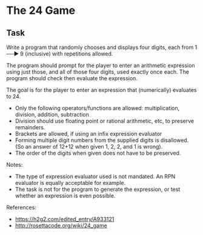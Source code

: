 # The 24 Game

## Task
Write a program that randomly chooses and displays four digits, each from 1 ──► 9 (inclusive) with repetitions allowed.

The program should prompt for the player to enter an arithmetic expression using just those, and all of those four digits, used exactly once each. The program should check then evaluate the expression. 

The goal is for the player to enter an expression that (numerically) evaluates to 24. 

*  Only the following operators/functions are allowed: multiplication, division, addition, subtraction
*  Division should use floating point or rational arithmetic, etc, to preserve remainders.
*  Brackets are allowed, if using an infix expression evaluator
*  Forming multiple digit numbers from the supplied digits is disallowed. (So an answer of 12+12 when given 1, 2, 2, and 1 is wrong). 
*  The order of the digits when given does not have to be preserved.

Notes:
*  The type of expression evaluator used is not mandated. An RPN evaluator is equally acceptable for example.
*  The task is not for the program to generate the expression, or test whether an expression is even possible.

References:
* https://h2g2.com/edited_entry/A933121
* http://rosettacode.org/wiki/24_game
